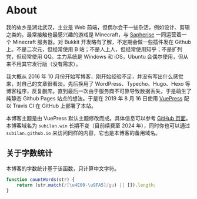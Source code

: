 # About

我的故乡是湖北武汉，主业是 Web 前端，但偶尔会干一些杂活，例如设计、剪辑之类的。最常接触也最感兴趣的游戏是 Minecraft，与 [Sapherise](//sapherise.co) 一同运营着一个 Minecraft 服务器。对 Bukkit 开发略有了解，不定期会做一些插件发在 Github 上。不是二次元，但经常使用 B 站；不是人上人，但经常使用知乎；不是扩列党，但经常使用 QQ。主力系统是 Windows 和 iOS，Ubuntu 会偶尔使用，但从来不用其它发行版（没有需求）。

我大概从 2016 年 10 月份开始写博客，刚开始经验不足，并没有写出什么感觉来，对自己的文章很看淡。先后换用了 WordPress、Typecho、Hugo、Hexo 等博客程序，反复删库。直到最后一次由于服务商不可靠导致数据丢失，于是萌生了纯静态 Github Pages 站点的想法。于是在 2019 年 8 月 16 日使用 [VuePress](//vuepress.vuejs.org) 配以 Travis CI 在 GitHub 上部署了本站。

本博客主题是由 VuePress 默认主题修改而成。具体信息可以参考 [GitHub 页面](//github.com/Subilan/subilan.github.io)。本博客域名为 `subilan.win` 长期不变（目前续费至 2024 年），同时你也可以通过 `subilan.github.io` 来访问同样的内容，它也是本博客的备用域名。

## 关于字数统计

本博客的字数统计基于该函数，只计算中文字符。

```javascript
function countWords(str) {
	return (str.match(/[\u4E00-\u9FA5]/gu) || []).length;
}
```
